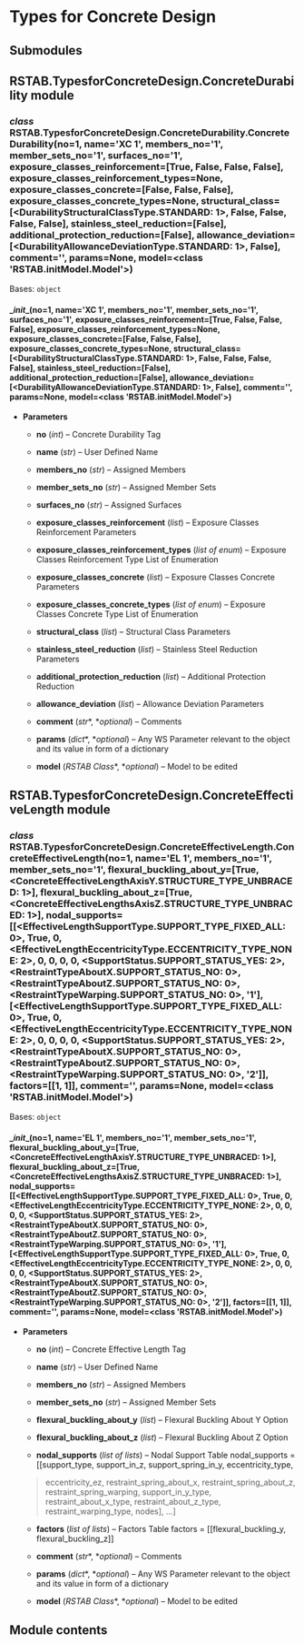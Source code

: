 # Types for Concrete Design

## Submodules

## RSTAB.TypesforConcreteDesign.ConcreteDurability module


### _class_ RSTAB.TypesforConcreteDesign.ConcreteDurability.ConcreteDurability(no=1, name='XC 1', members_no='1', member_sets_no='1', surfaces_no='1', exposure_classes_reinforcement=[True, False, False, False], exposure_classes_reinforcement_types=None, exposure_classes_concrete=[False, False, False], exposure_classes_concrete_types=None, structural_class=[<DurabilityStructuralClassType.STANDARD: 1>, False, False, False, False], stainless_steel_reduction=[False], additional_protection_reduction=[False], allowance_deviation=[<DurabilityAllowanceDeviationType.STANDARD: 1>, False], comment='', params=None, model=<class 'RSTAB.initModel.Model'>)
Bases: `object`


#### \__init__(no=1, name='XC 1', members_no='1', member_sets_no='1', surfaces_no='1', exposure_classes_reinforcement=[True, False, False, False], exposure_classes_reinforcement_types=None, exposure_classes_concrete=[False, False, False], exposure_classes_concrete_types=None, structural_class=[<DurabilityStructuralClassType.STANDARD: 1>, False, False, False, False], stainless_steel_reduction=[False], additional_protection_reduction=[False], allowance_deviation=[<DurabilityAllowanceDeviationType.STANDARD: 1>, False], comment='', params=None, model=<class 'RSTAB.initModel.Model'>)

* **Parameters**

    
    * **no** (*int*) – Concrete Durability Tag


    * **name** (*str*) – User Defined Name


    * **members_no** (*str*) – Assigned Members


    * **member_sets_no** (*str*) – Assigned Member Sets


    * **surfaces_no** (*str*) – Assigned Surfaces


    * **exposure_classes_reinforcement** (*list*) – Exposure Classes Reinforcement Parameters


    * **exposure_classes_reinforcement_types** (*list of enum*) – Exposure Classes Reinforcement Type List of Enumeration


    * **exposure_classes_concrete** (*list*) – Exposure Classes Concrete Parameters


    * **exposure_classes_concrete_types** (*list of enum*) – Exposure Classes Concrete Type List of Enumeration


    * **structural_class** (*list*) – Structural Class Parameters


    * **stainless_steel_reduction** (*list*) – Stainless Steel Reduction Parameters


    * **additional_protection_reduction** (*list*) – Additional Protection Reduction


    * **allowance_deviation** (*list*) – Allowance Deviation Parameters


    * **comment** (*str**, **optional*) – Comments


    * **params** (*dict**, **optional*) – Any WS Parameter relevant to the object and its value in form of a dictionary


    * **model** (*RSTAB Class**, **optional*) – Model to be edited


## RSTAB.TypesforConcreteDesign.ConcreteEffectiveLength module


### _class_ RSTAB.TypesforConcreteDesign.ConcreteEffectiveLength.ConcreteEffectiveLength(no=1, name='EL 1', members_no='1', member_sets_no='1', flexural_buckling_about_y=[True, <ConcreteEffectiveLengthAxisY.STRUCTURE_TYPE_UNBRACED: 1>], flexural_buckling_about_z=[True, <ConcreteEffectiveLengthsAxisZ.STRUCTURE_TYPE_UNBRACED: 1>], nodal_supports=[[<EffectiveLengthSupportType.SUPPORT_TYPE_FIXED_ALL: 0>, True, 0, <EffectiveLengthEccentricityType.ECCENTRICITY_TYPE_NONE: 2>, 0, 0, 0, 0, <SupportStatus.SUPPORT_STATUS_YES: 2>, <RestraintTypeAboutX.SUPPORT_STATUS_NO: 0>, <RestraintTypeAboutZ.SUPPORT_STATUS_NO: 0>, <RestraintTypeWarping.SUPPORT_STATUS_NO: 0>, '1'], [<EffectiveLengthSupportType.SUPPORT_TYPE_FIXED_ALL: 0>, True, 0, <EffectiveLengthEccentricityType.ECCENTRICITY_TYPE_NONE: 2>, 0, 0, 0, 0, <SupportStatus.SUPPORT_STATUS_YES: 2>, <RestraintTypeAboutX.SUPPORT_STATUS_NO: 0>, <RestraintTypeAboutZ.SUPPORT_STATUS_NO: 0>, <RestraintTypeWarping.SUPPORT_STATUS_NO: 0>, '2']], factors=[[1, 1]], comment='', params=None, model=<class 'RSTAB.initModel.Model'>)
Bases: `object`


#### \__init__(no=1, name='EL 1', members_no='1', member_sets_no='1', flexural_buckling_about_y=[True, <ConcreteEffectiveLengthAxisY.STRUCTURE_TYPE_UNBRACED: 1>], flexural_buckling_about_z=[True, <ConcreteEffectiveLengthsAxisZ.STRUCTURE_TYPE_UNBRACED: 1>], nodal_supports=[[<EffectiveLengthSupportType.SUPPORT_TYPE_FIXED_ALL: 0>, True, 0, <EffectiveLengthEccentricityType.ECCENTRICITY_TYPE_NONE: 2>, 0, 0, 0, 0, <SupportStatus.SUPPORT_STATUS_YES: 2>, <RestraintTypeAboutX.SUPPORT_STATUS_NO: 0>, <RestraintTypeAboutZ.SUPPORT_STATUS_NO: 0>, <RestraintTypeWarping.SUPPORT_STATUS_NO: 0>, '1'], [<EffectiveLengthSupportType.SUPPORT_TYPE_FIXED_ALL: 0>, True, 0, <EffectiveLengthEccentricityType.ECCENTRICITY_TYPE_NONE: 2>, 0, 0, 0, 0, <SupportStatus.SUPPORT_STATUS_YES: 2>, <RestraintTypeAboutX.SUPPORT_STATUS_NO: 0>, <RestraintTypeAboutZ.SUPPORT_STATUS_NO: 0>, <RestraintTypeWarping.SUPPORT_STATUS_NO: 0>, '2']], factors=[[1, 1]], comment='', params=None, model=<class 'RSTAB.initModel.Model'>)

* **Parameters**

    
    * **no** (*int*) – Concrete Effective Length Tag


    * **name** (*str*) – User Defined Name


    * **members_no** (*str*) – Assigned Members


    * **member_sets_no** (*str*) – Assigned Member Sets


    * **flexural_buckling_about_y** (*list*) – Flexural Buckling About Y Option


    * **flexural_buckling_about_z** (*list*) – Flexural Buckling About Z Option


    * **nodal_supports** (*list of lists*) – Nodal Support Table
    nodal_supports = [[support_type, support_in_z, support_spring_in_y, eccentricity_type,

    > eccentricity_ez, restraint_spring_about_x,
    > restraint_spring_about_z, restraint_spring_warping, support_in_y_type,
    > restraint_about_x_type, restraint_about_z_type, restraint_warping_type, nodes], …]



    * **factors** (*list of lists*) – Factors Table
    factors = [[flexural_buckling_y, flexural_buckling_z]]


    * **comment** (*str**, **optional*) – Comments


    * **params** (*dict**, **optional*) – Any WS Parameter relevant to the object and its value in form of a dictionary


    * **model** (*RSTAB Class**, **optional*) – Model to be edited


## Module contents
